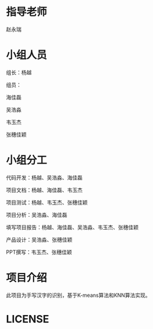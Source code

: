# 指导老师

赵永瑞

# 小组人员

组长：杨越

组员：

海佳磊

吴浩淼

韦玉杰

张穗佳颖

# 小组分工

代码开发：杨越、吴浩淼、海佳磊

项目文档：杨越、海佳磊、韦玉杰

项目测试：杨越、韦玉杰、张穗佳颖

项目分析：吴浩淼、海佳磊

填写项目报告：杨越、海佳磊、吴浩淼、韦玉杰、张穗佳颖

产品设计：吴浩淼、张穗佳颖

PPT撰写：韦玉杰、张穗佳颖

# 项目介绍

此项目为手写汉字的识别，基于K-means算法和KNN算法实现。

# LICENSE

